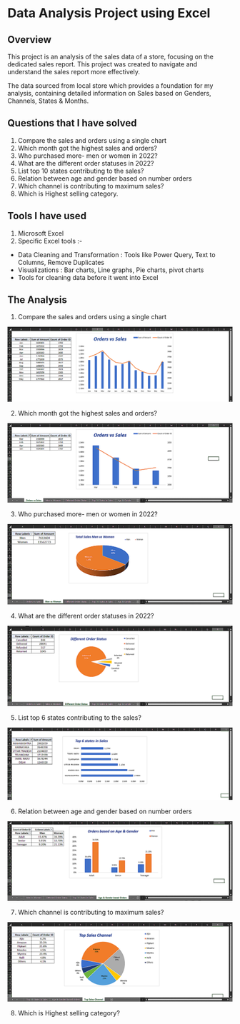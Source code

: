 <h1>Data Analysis Project using Excel</h1>

<h2>Overview</h2>

This project is an analysis of the sales data of a store, focusing on the dedicated sales report. This project was created to navigate and understand the sales report more effectively.

The data sourced from local store which provides a foundation for my analysis, containing detailed information on Sales based on Genders, Channels, States & Months. 

<h2>Questions that I have solved</h2>

1. Compare the sales and orders using a single chart
2. Which month got the highest sales and orders?
3. Who purchased more- men or women in 2022?
4. What are the different order statuses in 2022?
5. List top 10 states contributing to the sales?
6. Relation between age and gender based on number orders
7. Which channel is contributing to maximum sales?
8. Which is Highest selling category.

<h2>Tools I have used</h2>

1. Microsoft Excel
2. Specific Excel tools :-
- Data Cleaning and Transformation : Tools like Power Query, Text to Columns, Remove Duplicates
- Visualizations : Bar charts, Line graphs, Pie charts, pivot charts
- Tools for cleaning data before it went into Excel

<h2>The Analysis</h2>

1. Compare the sales and orders using a single chart

![Orders vs Sales](https://github.com/Saikat-Dass/Excel_Data_Analysis_Project/blob/350fc2cea627ae3e5bb0f2aef6fb9c7e77937c05/Project%20Images/Orders%20vs%20Sales.png)

2. Which month got the highest sales and orders?

![Top orders & sales Month](https://github.com/Saikat-Dass/Excel_Data_Analysis_Project/blob/942af5b9c3fdd7b455d10d727122e58ebe3b3f61/Project%20Images/Top%20orders%20%26%20sales%20Month.png)

3. Who purchased more- men or women in 2022?

![Total Sales Men vs Women](https://github.com/Saikat-Dass/Excel_Data_Analysis_Project/blob/350fc2cea627ae3e5bb0f2aef6fb9c7e77937c05/Project%20Images/Total%20Sales%20Men%20vs%20Women.png)

4. What are the different order statuses in 2022?

![Different Order Status](https://github.com/Saikat-Dass/Excel_Data_Analysis_Project/blob/350fc2cea627ae3e5bb0f2aef6fb9c7e77937c05/Project%20Images/Different%20Order%20Status.png)

5. List top 6 states contributing to the sales?

![Top 6 states in Sales](https://github.com/Saikat-Dass/Excel_Data_Analysis_Project/blob/350fc2cea627ae3e5bb0f2aef6fb9c7e77937c05/Project%20Images/Top%206%20States%20in%20Sales.png)

6. Relation between age and gender based on number orders

![Orders based on Age & Gender](https://github.com/Saikat-Dass/Excel_Data_Analysis_Project/blob/350fc2cea627ae3e5bb0f2aef6fb9c7e77937c05/Project%20Images/Orders%20based%20on%20Age%20%26%20Gender.png)

7. Which channel is contributing to maximum sales?

![Top Sales Channel](https://github.com/Saikat-Dass/Excel_Data_Analysis_Project/blob/350fc2cea627ae3e5bb0f2aef6fb9c7e77937c05/Project%20Images/Top%20Sales%20Channel.png)

8. Which is Highest selling category?



